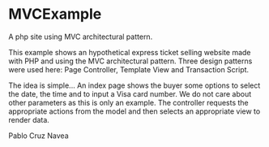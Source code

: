 # MVCExample
A php site using MVC architectural pattern. 

This example shows an hypothetical express ticket selling website made with PHP and using the MVC architectural pattern. Three design patterns were used here: Page Controller, Template View and Transaction Script.

The idea is simple... An index page shows the buyer some options to select the date, the time and to input a Visa card number. We do not care about other parameters as this is only an example. The controller requests the appropriate actions from the model and then selects an appropriate view to render data.

Pablo Cruz Navea
